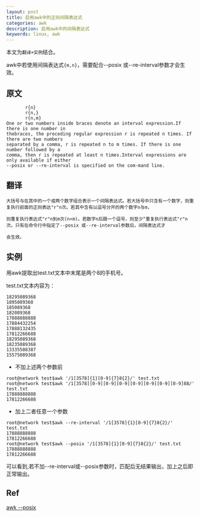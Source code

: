 ```yaml
---
layout: post
title: 启用awk中的正则间隔表达式
categories: awk
description: 启用awk中的间隔表达式
keywords: linux, awk
---
```


本文为`翻译+实例`结合。

awk中若使用间隔表达式`{m,n}`，需要配合--posix 或--re-interval参数才会生效。

## 原文

```shell
       r{n}
       r{n,}
       r{n,m}    
One or two numbers inside braces denote an interval expression.If there is one number in 
thebraces, the preceding regular expression r is repeated n times. If there are two numbers
separated by a comma, r is repeated n to m times. If there is one number followed by a 
comma, then r is repeated at least n times.Interval expressions are only available if either 
--posix or --re-interval is specified on the com-mand line.
```

## 翻译

```
大括号与在其中的一个或两个数字组合表示一个间隔表达式。若大括号中只含有一个数字，则重复执行前面的正则表达"r"n次。若其中含有以逗号分开的两个数字n与m，

则重复执行表达式"r"n到m次(n<m)。若数字n后跟一个逗号，则至少^重复执行表达式"r"n次。只有在命令行中指定了--posix 或--re-interval参数后，间隔表达式才

会生效。
```

## 实例

用awk提取出test.txt文本中末尾是两个8的手机号。

test.txt文本内容为：
```
18295089368
1895089368
185089368
182089368
17888888888
17884432254
17888132435
17812266688
18295089368
18235089368
13335508387
15575089368
```
- 不加上述两个参数前
```shell
root@network test$awk '/1[3578]{1}[0-9]{7}8{2}/' test.txt
root@network test$awk '/1[3578][0-9][0-9][0-9][0-9][0-9][0-9][0-9]88/' test.txt          
17888888888
17812266688
```
- 加上二者任意一个参数
```
root@network test$awk --re-interval '/1[3578]{1}[0-9]{7}8{2}/' test.txt
17888888888
17812266688
root@network test$awk --posix '/1[3578]{1}[0-9]{7}8{2}/' test.txt
17888888888
17812266688
```

可以看到,若不加--re-interval或--posix参数时，匹配后无结果输出，加上之后即正常输出。

## Ref
[awk --posix](http://blog.chinaunix.net/uid-21505614-id-289437.html)
